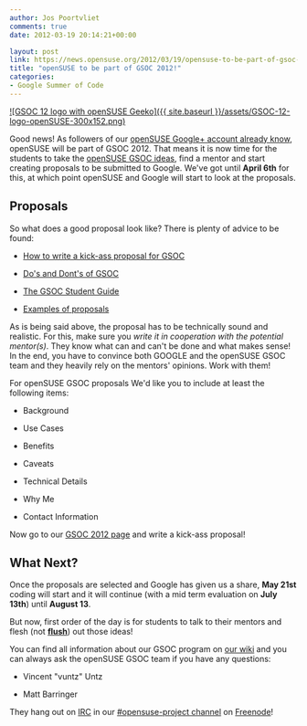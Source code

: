 ```yaml
---
author: Jos Poortvliet
comments: true
date: 2012-03-19 20:14:21+00:00

layout: post
link: https://news.opensuse.org/2012/03/19/opensuse-to-be-part-of-gsoc-2012/
title: "openSUSE to be part of GSOC 2012!"
categories:
- Google Summer of Code
---
```

[![GSOC 12 logo with openSUSE Geeko]({{ site.baseurl }}/assets/GSOC-12-logo-openSUSE-300x152.png)](https://news.opensuse.org/2012/02/29/opensuse-gsoc-2012/gsoc-12-logo-opensuse/)

Good news! As followers of our [openSUSE Google+ account already know](https://plus.google.com/110312141834246266844/posts), openSUSE will be part of GSOC 2012. That means it is now time for the students to take the [openSUSE GSOC ideas](http://en.opensuse.org/openSUSE:GSOC_2012_Ideas), find a mentor and start creating proposals to be submitted to Google. We've got until **April 6th** for this, at which point openSUSE and Google will start to look at the proposals.



## Proposals


So what does a good proposal look like? There is plenty of advice to be found:


  * [How to write a kick-ass proposal for GSOC](http://teom.wordpress.com/2012/03/01/how-to-write-a-kick-ass-proposal-for-google-summer-of-code/)


  * [Do's and Dont's of GSOC](http://google-opensource.blogspot.com/2011/03/dos-and-donts-of-google-summer-of-code.html)


  * [The GSOC Student Guide](http://www.booki.cc/gsocstudentguide/)


  * [Examples of proposals](http://www.booki.cc/gsocstudentguide/_v/1.0/proposal-examples/)



As is being said above, the proposal has to be technically sound and realistic. For this, make sure you _write it in cooperation with the potential mentor(s)_. They know what can and can't be done and what makes sense! In the end, you have to convince both GOOGLE and the openSUSE GSOC team and they heavily rely on the mentors' opinions. Work with them!

For openSUSE GSOC proposals We'd like you to include at least the following items:


  * Background


  * Use Cases


  * Benefits


  * Caveats


  * Technical Details


  * Why Me


  * Contact Information


Now go to our [GSOC 2012 page](http://en.opensuse.org/openSUSE:GSOC_2012) and write a kick-ass proposal!



## What Next?


Once the proposals are selected and Google has given us a share, **May 21st** coding will start and it will continue (with a mid term evaluation on **July 13th**) until **August 13**.

But now, first order of the day is for students to talk to their mentors and flesh (not **[flush](http://theoatmeal.com/comics/flesh_vs_flush)**) out those ideas!

You can find all information about our GSOC program on [our wiki](http://en.opensuse.org/openSUSE:GSOC_2012) and you can always ask the openSUSE GSOC team if you have any questions:



	
  * Vincent "vuntz" Untz

	
  * Matt Barringer


They hang out on [IRC](http://en.wikipedia.org/wiki/IRC) in our [#opensuse-project channel](irc://irc.freenode.net/opensuse-project) on [Freenode](http://freenode.net)!		
